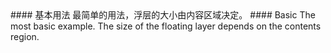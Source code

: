 <cn>
#### 基本用法
最简单的用法，浮层的大小由内容区域决定。
</cn>

<us>
#### Basic
The most basic example. The size of the floating layer depends on the contents region.
</us>
